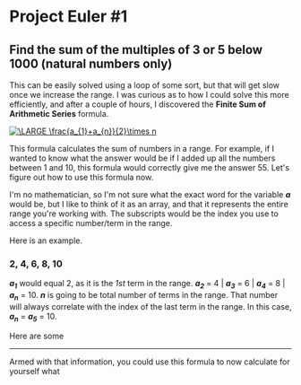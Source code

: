 # Project Euler #1
## Find the sum of the multiples of 3 or 5 below 1000 (natural numbers only)

This can be easily solved using a loop of some sort, but that will get slow once we increase the range.
I was curious as to how I could solve this more efficiently, and after a couple of hours, I discovered the **Finite Sum of Arithmetic Series** formula. 

<a href="https://www.codecogs.com/eqnedit.php?latex=\LARGE&space;\frac{a_{1}&plus;a_{n}}{2}\times&space;n" target="_blank"><img src="https://latex.codecogs.com/svg.latex?\LARGE&space;\frac{a_{1}&plus;a_{n}}{2}\times&space;n" title="\LARGE \frac{a_{1}+a_{n}}{2}\times n" /></a>

This formula calculates the sum of numbers in a range. For example, if I wanted to know what the answer would be if I added up all the numbers between 1 and 10, this formula would correctly give me the answer 55. Let's figure out how to use this formula now. 

I'm no mathematician, so I'm not sure what the exact word for the variable __*a*__ would be, but I like to think of it as an array, and that it represents the entire range you're working with. The subscripts would be the index you use to access a specific number/term in the range.

Here is an example.
### 2, 4, 6, 8, 10

___a<sub>1</sub>___ would equal 2, as it is the *1st* term in the range. ___a<sub>2</sub>___ = 4 | ___a<sub>3</sub>___ = 6 | ___a<sub>4</sub>___ = 8 | ___a<sub>n</sub>___ = 10. ___n___ is going to be total number of terms in the range. That number will always correlate with the index of the last term in the range. In this case,  ___a<sub>n</sub>___ = ___a<sub>5</sub>___ = 10.

Here are some
<hr>

Armed with that information, you could use this formula to now calculate for yourself what 
